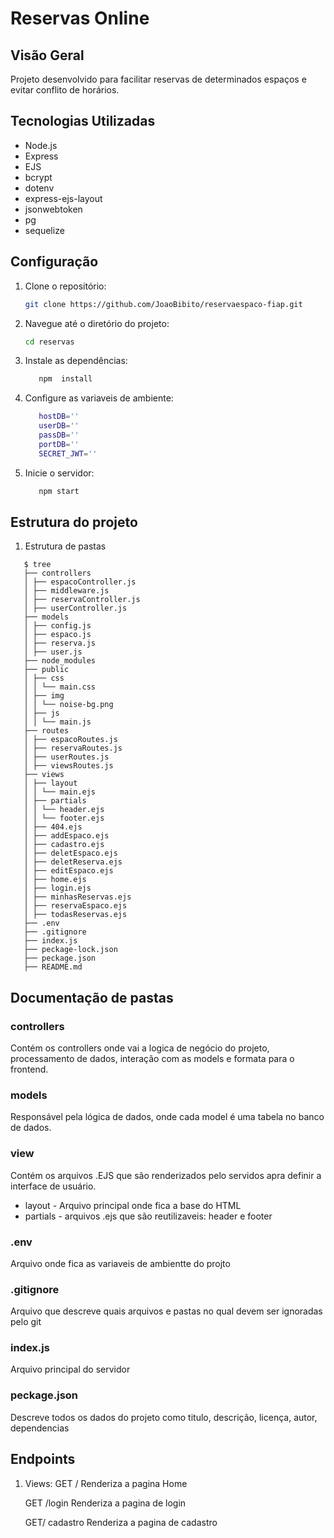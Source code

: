 # Reservas Online

## Visão Geral

Projeto desenvolvido para facilitar reservas de determinados espaços e evitar conflito de horários.

## Tecnologias Utilizadas

- Node.js
- Express
- EJS
- bcrypt
- dotenv
- express-ejs-layout
- jsonwebtoken
- pg
- sequelize

## Configuração

1. Clone o repositório:
   ```bash
   git clone https://github.com/JoaoBibito/reservaespaco-fiap.git
   ```
2. Navegue até o diretório do projeto:
   ```bash
   cd reservas
   ```
3. Instale as dependências:
   ```bash
      npm  install
   ```
4. Configure as variaveis de ambiente:

   ```bash
      hostDB=''
      userDB=''
      passDB=''
      portDB=''
      SECRET_JWT=''
   ```

5. Inicie o servidor:
   ```bash
      npm start
   ```

## Estrutura do projeto

1. Estrutura de pastas

```shell
   $ tree
   ├── controllers
   │ ├── espacoController.js
   │ ├── middleware.js
   │ ├── reservaController.js
   │ ├── userController.js
   ├── models
   │ ├── config.js
   │ ├── espaco.js
   │ ├── reserva.js
   │ ├── user.js
   ├── node_modules
   ├── public
   │ ├── css
   │ │ └── main.css
   │ ├── img
   │ │ └── noise-bg.png
   │ ├── js
   │ │ └── main.js
   ├── routes
   │ ├── espacoRoutes.js
   │ ├── reservaRoutes.js
   │ ├── userRoutes.js
   │ ├── viewsRoutes.js
   ├── views
   │ ├── layout
   │ │ └── main.ejs
   │ ├── partials
   │ │ └── header.ejs
   │ │ └── footer.ejs
   │ ├── 404.ejs
   │ ├── addEspaco.ejs
   │ ├── cadastro.ejs
   │ ├── deletEspaco.ejs
   │ ├── deletReserva.ejs
   │ ├── editEspaco.ejs
   │ ├── home.ejs
   │ ├── login.ejs
   │ ├── minhasReservas.ejs
   │ ├── reservaEspaco.ejs
   │ ├── todasReservas.ejs
   ├── .env
   ├── .gitignore
   ├── index.js
   ├── peckage-lock.json
   ├── peckage.json
   ├── README.md
```

## Documentação de pastas

### controllers

Contém os controllers onde vai a logica de negócio do projeto, processamento de dados, interação com as models e formata para o frontend.

### models

Responsável pela lógica de dados, onde cada model é uma tabela no banco de dados.

### view

Contém os arquivos .EJS que são renderizados pelo servidos apra definir a interface de usuário.

- layout - Arquivo principal onde fica a base do HTML
- partials - arquivos .ejs que são reutilizaveis: header e footer

### .env

Arquivo onde fica as variaveis de ambientte do projto

### .gitignore

Arquivo que descreve quais arquivos e pastas no qual devem ser ignoradas pelo git

### index.js

Arquivo principal do servidor

### peckage.json

Descreve todos os dados do projeto como titulo, descrição, licença, autor, dependencias

## Endpoints

1. Views:
   GET /
   Renderiza a pagina Home

   GET /login
   Renderiza a pagina de login

   GET/ cadastro
   Renderiza a pagina de cadastro

